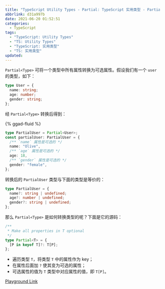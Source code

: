 ```yaml
---
title: "TypeScript Utility Types - Partial: TypeScript 实用类型 - Partial"
abbrlink: d31a997b
date: 2021-06-20 01:52:51
categories:
  - TypeScript
tags:
  - "TypeScript: Utility Types"
  - "TS: Utility Types"
  - "TypeScript: 实用类型"
  - "TS: 实用类型"
updated:
---
```


`Partial<Type>` 可将一个类型中所有属性转换为可选属性。假设我们有一个 `user` 的类型，如下：

```typescript
type User = {
  name: string;
  age: number;
  gender: string;
};
```

经 `Partial<Type>` 转换后得到：

<!-- more -->

{% ggad-fluid %}

```typescript
type PartialUser = Partial<User>;
const partialUser: PartialUser = {
  /** `name` 属性是可选的 */
  name: "Olive",
  /** `age` 属性是可选的 */
  age: 18,
  /** `gender` 属性是可选的 */
  gender: "female",
};
```

转换后的 `PartialUser` 类型与下面的类型是等价的：

```typescript
type PartialUser = {
  name?: string | undefined;
  age?: number | undefined;
  gender?: string | undefined;
};
```

那么 `Partial<Type>` 是如何转换类型的呢？下面是它的源码：

```typescript
/**
 * Make all properties in T optional
 */
type Partial<T> = {
  [P in keyof T]?: T[P];
};
```

- 遍历类型 `T`，将类型 `T` 中的属性作为 key；
- 在属性后面加 `?` 使其变为可选的属性；
- 可选属性的值为 `T` 类型中对应属性的值，即 `T[P]`。

[Playground Link](https://www.typescriptlang.org/zh/play?#code/C4TwDgpgBAqgzhATlAvFA3gKCjqA7AQwFsIAuKOYRASzwHMBubXAus-AVyICMkncobPABMk5SjXpMAvpkyhIUAAoFEwagQA28JKmWr1WgDw7EAPiaYAxgHs8lKGAMbtCRORVqXpvVgEB6ACpAqAADQhJQqEA9HUByA0B6M0B75UBIBMAQtyhA-2YcCPYAcgB5TWoANwg8gBpsqCCQ0NYIKLiktIysgQbyAEYADiqA4LChUUQmhJT0zOrhsSg8gDMIIi1yqukgA)
